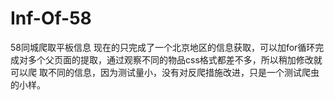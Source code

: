 # Inf-Of-58
58同城爬取平板信息
现在的只完成了一个北京地区的信息获取，可以加for循环完成对多个父页面的提取，通过观察不同的物品css格式都差不多，所以稍加修改就可以爬
取不同的信息，因为测试量小，没有对反爬措施改进，只是一个测试爬虫的小样。
